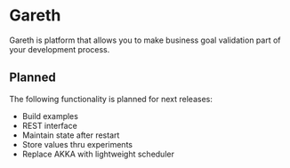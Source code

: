 # Gareth

Gareth is platform that allows you to make business goal validation part of your development process.

## Planned

The following functionality is planned for next releases:

- Build examples
- REST interface
- Maintain state after restart
- Store values thru experiments
- Replace AKKA with lightweight scheduler